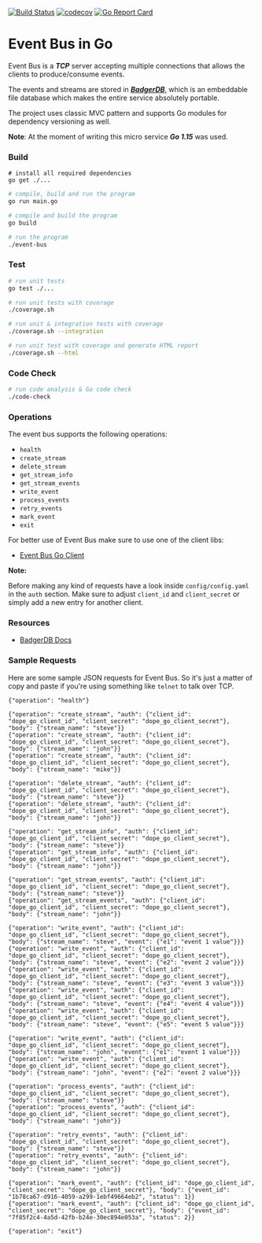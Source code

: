 [![Build Status](https://travis-ci.com/go-web-dev/event-bus.svg?branch=master)](https://travis-ci.com/go-web-dev/event-bus)
[![codecov](https://codecov.io/gh/go-web-dev/event-bus/branch/master/graph/badge.svg)](https://codecov.io/gh/go-web-dev/event-bus)
[![Go Report Card](https://goreportcard.com/badge/github.com/go-web-dev/event-bus)](https://goreportcard.com/report/github.com/go-web-dev/event-bus)

# Event Bus in Go

Event Bus is a ***TCP*** server accepting multiple connections
that allows the clients to produce/consume events.

The events and streams are stored in [***BadgerDB***](https://dgraph.io/docs/badger/get-started/), which is an embeddable
file database which makes the entire service absolutely portable.

The project uses classic MVC pattern and supports Go modules for dependency versioning as well.

**Note**:
At the moment of writing this micro service ***Go 1.15*** was used.

### Build

```
# install all required dependencies
go get ./...
```

```sh
# compile, build and run the program
go run main.go
```

```sh
# compile and build the program
go build

# run the program
./event-bus
```

### Test

```sh
# run unit tests
go test ./...

# run unit tests with coverage
./coverage.sh

# run unit & integration tests with coverage
./coverage.sh --integration

# run unit test with coverage and generate HTML report
./coverage.sh --html
```

### Code Check

```sh
# run code analysis & Go code check
./code-check
```

### Operations

The event bus supports the following operations:

- `health`
- `create_stream`
- `delete_stream`
- `get_stream_info`
- `get_stream_events`
- `write_event`
- `process_events`
- `retry_events`
- `mark_event`
- `exit`

For better use of Event Bus make sure to use one of the client libs:

- [Event Bus Go Client](https://github.com/go-web-dev/event-bus-go-client)

**Note:**

Before making any kind of requests have a look inside `config/config.yaml`
in the `auth` section. Make sure to adjust `client_id` and `client_secret` or
simply add a new entry for another client.

### Resources

- [BadgerDB Docs](https://dgraph.io/docs/badger/get-started/)

### Sample Requests

Here are some sample JSON requests for Event Bus.
So it's just a matter of copy and paste if you're using
something like `telnet` to talk over TCP.

```
{"operation": "health"}

{"operation": "create_stream", "auth": {"client_id": "dope_go_client_id", "client_secret": "dope_go_client_secret"}, "body": {"stream_name": "steve"}}
{"operation": "create_stream", "auth": {"client_id": "dope_go_client_id", "client_secret": "dope_go_client_secret"}, "body": {"stream_name": "john"}}
{"operation": "create_stream", "auth": {"client_id": "dope_go_client_id", "client_secret": "dope_go_client_secret"}, "body": {"stream_name": "mike"}}

{"operation": "delete_stream", "auth": {"client_id": "dope_go_client_id", "client_secret": "dope_go_client_secret"}, "body": {"stream_name": "steve"}}
{"operation": "delete_stream", "auth": {"client_id": "dope_go_client_id", "client_secret": "dope_go_client_secret"}, "body": {"stream_name": "john"}}

{"operation": "get_stream_info", "auth": {"client_id": "dope_go_client_id", "client_secret": "dope_go_client_secret"}, "body": {"stream_name": "steve"}}
{"operation": "get_stream_info", "auth": {"client_id": "dope_go_client_id", "client_secret": "dope_go_client_secret"}, "body": {"stream_name": "john"}}

{"operation": "get_stream_events", "auth": {"client_id": "dope_go_client_id", "client_secret": "dope_go_client_secret"}, "body": {"stream_name": "steve"}}
{"operation": "get_stream_events", "auth": {"client_id": "dope_go_client_id", "client_secret": "dope_go_client_secret"}, "body": {"stream_name": "john"}}

{"operation": "write_event", "auth": {"client_id": "dope_go_client_id", "client_secret": "dope_go_client_secret"}, "body": {"stream_name": "steve", "event": {"e1": "event 1 value"}}}
{"operation": "write_event", "auth": {"client_id": "dope_go_client_id", "client_secret": "dope_go_client_secret"}, "body": {"stream_name": "steve", "event": {"e2": "event 2 value"}}}
{"operation": "write_event", "auth": {"client_id": "dope_go_client_id", "client_secret": "dope_go_client_secret"}, "body": {"stream_name": "steve", "event": {"e3": "event 3 value"}}}
{"operation": "write_event", "auth": {"client_id": "dope_go_client_id", "client_secret": "dope_go_client_secret"}, "body": {"stream_name": "steve", "event": {"e4": "event 4 value"}}}
{"operation": "write_event", "auth": {"client_id": "dope_go_client_id", "client_secret": "dope_go_client_secret"}, "body": {"stream_name": "steve", "event": {"e5": "event 5 value"}}}

{"operation": "write_event", "auth": {"client_id": "dope_go_client_id", "client_secret": "dope_go_client_secret"}, "body": {"stream_name": "john", "event": {"e1": "event 1 value"}}}
{"operation": "write_event", "auth": {"client_id": "dope_go_client_id", "client_secret": "dope_go_client_secret"}, "body": {"stream_name": "john", "event": {"e2": "event 2 value"}}}

{"operation": "process_events", "auth": {"client_id": "dope_go_client_id", "client_secret": "dope_go_client_secret"}, "body": {"stream_name": "steve"}}
{"operation": "process_events", "auth": {"client_id": "dope_go_client_id", "client_secret": "dope_go_client_secret"}, "body": {"stream_name": "john"}}

{"operation": "retry_events", "auth": {"client_id": "dope_go_client_id", "client_secret": "dope_go_client_secret"}, "body": {"stream_name": "steve"}}
{"operation": "retry_events", "auth": {"client_id": "dope_go_client_id", "client_secret": "dope_go_client_secret"}, "body": {"stream_name": "john"}}

{"operation": "mark_event", "auth": {"client_id": "dope_go_client_id", "client_secret": "dope_go_client_secret"}, "body": {"event_id": "1b78ca67-d916-4059-a299-1ebf49664eb2", "status": 1}}
{"operation": "mark_event", "auth": {"client_id": "dope_go_client_id", "client_secret": "dope_go_client_secret"}, "body": {"event_id": "7f85f2c4-4a5d-42fb-b24e-30ec894e053a", "status": 2}}

{"operation": "exit"}
```
